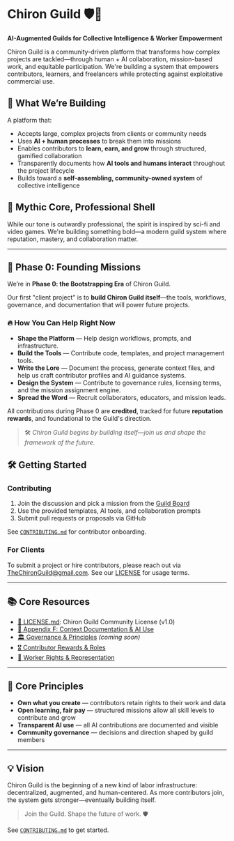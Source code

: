 # Chiron Guild 🛡️🤖

**AI-Augmented Guilds for Collective Intelligence & Worker Empowerment**

Chiron Guild is a community-driven platform that transforms how complex projects are tackled—through human + AI collaboration, mission-based work, and equitable participation. We're building a system that empowers contributors, learners, and freelancers while protecting against exploitative commercial use.

## 🚀 What We’re Building

A platform that:
- Accepts large, complex projects from clients or community needs
- Uses **AI + human processes** to break them into missions
- Enables contributors to **learn, earn, and grow** through structured, gamified collaboration
- Transparently documents how **AI tools and humans interact** throughout the project lifecycle
- Builds toward a **self-assembling, community-owned system** of collective intelligence

## 🧠 Mythic Core, Professional Shell

While our tone is outwardly professional, the spirit is inspired by sci-fi and video games. We're building something bold—a modern guild system where reputation, mastery, and collaboration matter.

---

## 🚧 Phase 0: Founding Missions

We’re in **Phase 0: the Bootstrapping Era** of Chiron Guild.

Our first "client project" is to **build Chiron Guild itself**—the tools, workflows, governance, and documentation that will power future projects.

### 🔥 How You Can Help Right Now

- **Shape the Platform** — Help design workflows, prompts, and infrastructure.
- **Build the Tools** — Contribute code, templates, and project management tools.
- **Write the Lore** — Document the process, generate context files, and help us craft contributor profiles and AI guidance systems.
- **Design the System** — Contribute to governance rules, licensing terms, and the mission assignment engine.
- **Spread the Word** — Recruit collaborators, educators, and mission leads.

All contributions during Phase 0 are **credited**, tracked for future **reputation rewards**, and foundational to the Guild's direction.

> 🛠️ *Chiron Guild begins by building itself—join us and shape the framework of the future.*

## 🛠️ Getting Started

### Contributing
1. Join the discussion and pick a mission from the [Guild Board](#coming-soon)
2. Use the provided templates, AI tools, and collaboration prompts
3. Submit pull requests or proposals via GitHub

See [`CONTRIBUTING.md`](docs/contributing.md) for contributor onboarding.

### For Clients
To submit a project or hire contributors, please reach out via [TheChironGuild@gmail.com](mailto:TheChironGuild@gmail.com). See our [LICENSE](LICENSE.md) for usage terms.

---

## 📚 Core Resources

- [📄 LICENSE.md](LICENSE.md): Chiron Guild Community License (v1.0)
- [📘 Appendix F: Context Documentation & AI Use](docs/appendix-f-context-and-ai-docs.md)
- [🏛️ Governance & Principles](docs/governance.md) *(coming soon)*
- [🎖️ Contributor Rewards & Roles](docs/appendix-e-contributor-rewards.md)
- [🤝 Worker Rights & Representation](docs/appendix-h-worker-rights.md)

---

## 💬 Core Principles

- **Own what you create** — contributors retain rights to their work and data
- **Open learning, fair pay** — structured missions allow all skill levels to contribute and grow
- **Transparent AI use** — all AI contributions are documented and visible
- **Community governance** — decisions and direction shaped by guild members

---

## 💡 Vision

Chiron Guild is the beginning of a new kind of labor infrastructure: decentralized, augmented, and human-centered. As more contributors join, the system gets stronger—eventually building itself.

> Join the Guild. Shape the future of work. 🛡️

See [`CONTRIBUTING.md`](docs/contributing.md) to get started.
